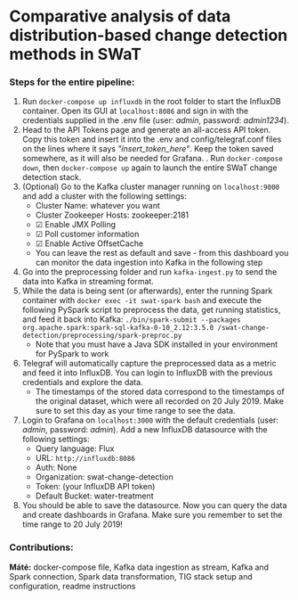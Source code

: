 # Comparative analysis of data distribution-based change detection methods in SWaT
### Steps for the entire pipeline:
1. Run ```docker-compose up influxdb``` in the root folder to start the InfluxDB container. Open its GUI at ```localhost:8086``` and sign in with the credentials supplied in the .env file (user: _admin_, password: _admin1234_).
2. Head to the API Tokens page and generate an all-access API token. Copy this token and insert it into the .env and config/telegraf.conf files on the lines where it says _"insert\_token_here"_. Keep the token saved somewhere, as it will also be needed for Grafana.
. Run ```docker-compose down```, then ```docker-compose up``` again to launch the entire SWaT change detection stack.
3. (Optional) Go to the Kafka cluster manager running on ```localhost:9000``` and add a cluster with the following settings:
    - Cluster Name: whatever you want
    - Cluster Zookeeper Hosts: zookeeper:2181
    - ☑ Enable JMX Polling
    - ☑ Poll customer information
    - ☑ Enable Active OffsetCache
    - You can leave the rest as default and save - from this dashboard you can monitor the data ingestion into Kafka in the following step
4. Go into the preprocessing folder and run ```kafka-ingest.py``` to send the data into Kafka in streaming format.
5. While the data is being sent (or afterwards), enter the running Spark container with ```docker exec -it swat-spark bash``` and execute the following PySpark script to preprocess the data, get running statistics, and feed it back into Kafka: ```./bin/spark-submit --packages org.apache.spark:spark-sql-kafka-0-10_2.12:3.5.0 /swat-change-detection/preprocessing/spark-preproc.py```
    - Note that you must have a Java SDK installed in your environment for PySpark to work 
6. Telegraf will automatically capture the preprocessed data as a metric and feed it into InfluxDB. You can login to InfluxDB with the previous credentials and explore the data.
    - The timestamps of the stored data correspond to the timestamps of the original dataset, which were all recorded on 20 July 2019. Make sure to set this day as your time range to see the data.
7. Login to Grafana on ```localhost:3000``` with the default credentials (user: _admin_, password: _admin_). Add a new InfluxDB datasource with the following settings:
    - Query language: Flux
    - URL: ```http://influxdb:8086```
    - Auth: None
    - Organization: swat-change-detection
    - Token: (your InfluxDB API token)
    - Default Bucket: water-treatment
8. You should be able to save the datasource. Now you can query the data and create dashboards in Grafana. Make sure you remember to set the time range to 20 July 2019!

### Contributions:
**Máté:** docker-compose file, Kafka data ingestion as stream, Kafka and Spark connection, Spark data transformation, TIG stack setup and configuration, readme instructions